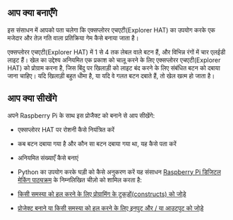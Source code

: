 ## आप क्या बनाएँगे

इस संसाधन में आपको पता चलेगा कि एक्सप्लोरर एचएटी(Explorer HAT) का उपयोग करके एक मजेदार और तेज़ गति वाला प्रतिक्रिया गेम कैसे बनाया जाता है।

एक्सप्लोरर एचएटी(Explorer HAT) में 1 से 4 तक लेबल वाले बटन हैं, और विभिन्न रंगों में चार एलईडी लाइट हैं। खेल का उद्देश्य अनियमित एक प्रकाश को चालू करने के लिए एक्सप्लोरर एचएटी(Explorer HAT) को प्रोग्राम करना है, जिस बिंदु पर खिलाड़ी को लाइट बंद करने के लिए संबंधित बटन को दबाया जाना चाहिए। यदि खिलाड़ी बहुत धीमा है, या यदि वे गलत बटन दबाते हैं, तो खेल खत्म हो जाता है।

## आप क्या सीखेंगे

अपने Raspberry Pi के साथ इस प्रोजैक्ट को बनाने से आप सीखेंगे:

- एक्सप्लोरर HAT पर रोशनी कैसे नियंत्रित करें
- कब बटन दबाया गया है और कौन सा बटन दबाया गया था, यह कैसे पता करें
- अनियमित संख्याएँ कैसे बनाएं
- Python का उपयोग करके घड़ी को कैसे अनुकरण करें यह संसाधन [Raspberry Pi डिजिटल मेकिंग पाठ्यक्रम](https://www.raspberrypi.org/curriculum/) के निम्नलिखित चीज़ो को शामिल करता है:

- [किसी समस्या को हल करने के लिए प्रोग्रामिंग के टुकड़ों(constructs) को जोड़े](https://www.raspberrypi.org/curriculum/programming/builder)

- [प्रोजेक्ट बनाने या किसी समस्या को हल करने के लिए इनपुट और / या आउटपुट को जोड़े](https://www.raspberrypi.org/curriculum/physical-computing/builder)